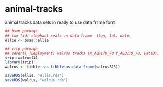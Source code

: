 # animal-tracks
animal tracks data sets in ready to use data frame form


```R
## bsam package
## two (id) elephant seals in data frame  (lon, lat, date)
ellie <- bsam::ellie 

## trip package
## several (Deployment) walrus tracks (X_AED170_70 Y_AED170_70, DataDT)
trip::walrus818 
library(trip)
walrus <- tibble::as_tibble(as.data.frame(walrus818))

saveRDS(ellie, "ellie.rds")
saveRDS(walrus, "walrus.rds")
```
